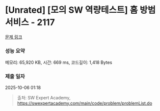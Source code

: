 # [Unrated] [모의 SW 역량테스트] 홈 방범 서비스 - 2117 

[문제 링크](https://swexpertacademy.com/main/code/problem/problemDetail.do?contestProbId=AV5V61LqAf8DFAWu) 

### 성능 요약

메모리: 65,920 KB, 시간: 669 ms, 코드길이: 1,418 Bytes

### 제출 일자

2025-10-06 01:18



> 출처: SW Expert Academy, https://swexpertacademy.com/main/code/problem/problemList.do